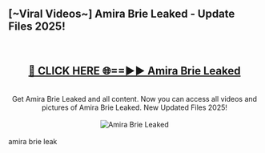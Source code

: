 <h2>[~Viral Videos~] Amira Brie Leaked - Update Files 2025!</h2>
<br>
<div align="center">
<h2><a href="https://betterlinks.top/A2PfLJ" rel="nofollow">🔴 CLICK HERE 🌐==►► Amira Brie Leaked</a></h2>
<br>
Get Amira Brie Leaked and all content. Now you can access all videos and pictures of Amira Brie Leaked. New Updated Files 2025!
<br>
<br>
<a href="https://betterlinks.top/A2PfLJ" rel="nofollow" data-target="animated-image.originalLink"><img src="https://i.ibb.co.com/WyWwxjT/player-gif2.gif" alt="Amira Brie Leaked" style="max-width: 100%; display: inline-block;" data-target="animated-image.originalImage"></a>
</div>
<br>
amira brie leak